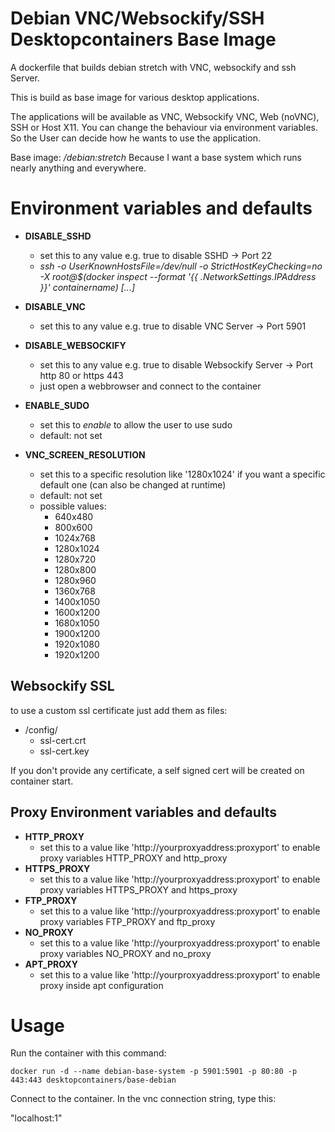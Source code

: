 # Debian VNC/Websockify/SSH Desktopcontainers Base Image

A dockerfile that builds debian stretch with VNC, websockify and ssh Server.

This is build as base image for various desktop applications.

The applications will be available as VNC, Websockify VNC, Web (noVNC), SSH or Host X11.
You can change the behaviour via environment variables. So the User can decide how he wants to use the application.

Base image: _/debian:stretch_
Because I want a base system which runs nearly anything and everywhere.

# Environment variables and defaults

- __DISABLE\_SSHD__
    - set this to any value e.g. true to disable SSHD -> Port 22
    - _ssh -o UserKnownHostsFile=/dev/null -o StrictHostKeyChecking=no -X root@$(docker inspect --format '{{ .NetworkSettings.IPAddress }}' containername) [...]_
- __DISABLE\_VNC__
    - set this to any value e.g. true to disable VNC Server -> Port 5901
- __DISABLE\_WEBSOCKIFY__
    - set this to any value e.g. true to disable Websockify Server -> Port http 80 or https 443
    - just open a webbrowser and connect to the container

- __ENABLE\_SUDO__
    - set this to _enable_ to allow the user to use sudo
    - default: not set

- __VNC\_SCREEN\_RESOLUTION__
    - set this to a specific resolution like '1280x1024' if you want a specific default one (can also be changed at runtime)
    - default: not set
    - possible values:
        - 640x480
        - 800x600
        - 1024x768
        - 1280x1024
        - 1280x720
        - 1280x800
        - 1280x960
        - 1360x768
        - 1400x1050
        - 1600x1200
        - 1680x1050
        - 1900x1200
        - 1920x1080
        - 1920x1200

## Websockify SSL

to use a custom ssl certificate just add them as files:

- /config/
    - ssl-cert.crt
    - ssl-cert.key

If you don't provide any certificate, a self signed cert will be created on container start.

## Proxy Environment variables and defaults

- __HTTP\_PROXY__
    - set this to a value like 'http://yourproxyaddress:proxyport' to enable proxy variables HTTP_PROXY and http_proxy
- __HTTPS\_PROXY__
    - set this to a value like 'http://yourproxyaddress:proxyport' to enable proxy variables HTTPS_PROXY and https_proxy
- __FTP\_PROXY__
    - set this to a value like 'http://yourproxyaddress:proxyport' to enable proxy variables FTP_PROXY and ftp_proxy
- __NO\_PROXY__
    - set this to a value like 'http://yourproxyaddress:proxyport' to enable proxy variables NO_PROXY and no_proxy
- __APT\_PROXY__
    - set this to a value like 'http://yourproxyaddress:proxyport' to enable proxy inside apt configuration


# Usage

Run the container with this command:

    docker run -d --name debian-base-system -p 5901:5901 -p 80:80 -p 443:443 desktopcontainers/base-debian

Connect to the container.  In the vnc connection string, type this:

"localhost:1"
